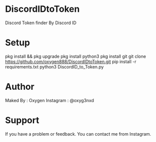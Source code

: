 # DiscordIDtoToken
Discord Token finder By Discord ID

# Setup
pkg install && pkg upgrade
pkg install python3
pkg install git
git clone https://github.com/oxygen888/DiscordIDtoToken.git
pip install -r requirements.txt
python3 DiscordID_to_Token.py

# Author
Maked By : Oxygen
Instagram : @oxyg3nxd

# Support
If you have a problem or feedback. You can contact me from Instagram.

